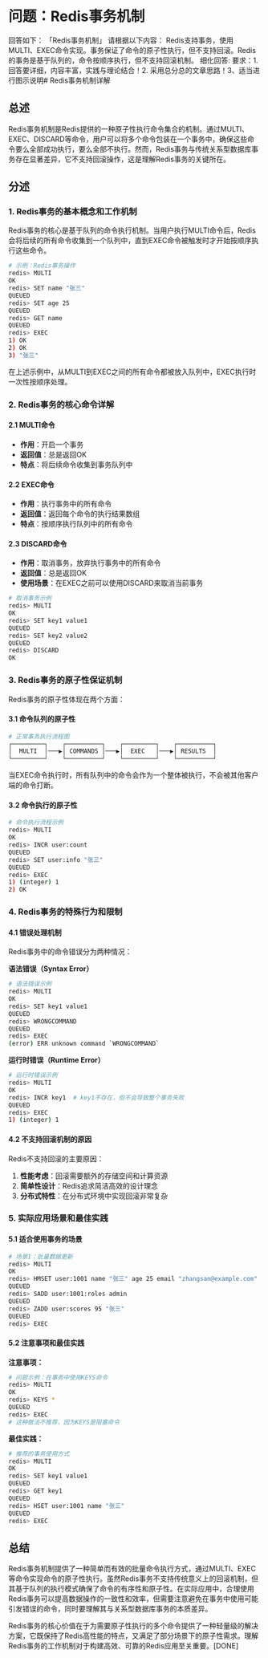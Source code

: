 # 问题：Redis事务机制
回答如下：
「Redis事务机制」 请根据以下内容：
Redis支持事务，使用MULTI、EXEC命令实现。事务保证了命令的原子性执行，但不支持回滚。Redis的事务是基于队列的，命令按顺序执行，但不支持回滚机制。
 细化回答: 
 要求：1. 回答要详细，内容丰富，实践与理论结合！2. 采用总分总的文章思路！3、适当进行图示说明# Redis事务机制详解

## 总述

Redis事务机制是Redis提供的一种原子性执行命令集合的机制。通过MULTI、EXEC、DISCARD等命令，用户可以将多个命令包装在一个事务中，确保这些命令要么全部成功执行，要么全部不执行。然而，Redis事务与传统关系型数据库事务存在显著差异，它不支持回滚操作，这是理解Redis事务的关键所在。

## 分述

### 1. Redis事务的基本概念和工作机制

Redis事务的核心是基于队列的命令执行机制。当用户执行MULTI命令后，Redis会将后续的所有命令收集到一个队列中，直到EXEC命令被触发时才开始按顺序执行这些命令。

```bash
# 示例：Redis事务操作
redis> MULTI
OK
redis> SET name "张三"
QUEUED
redis> SET age 25
QUEUED
redis> GET name
QUEUED
redis> EXEC
1) OK
2) OK
3) "张三"
```

在上述示例中，从MULTI到EXEC之间的所有命令都被放入队列中，EXEC执行时一次性按顺序处理。

### 2. Redis事务的核心命令详解

#### 2.1 MULTI命令
- **作用**：开启一个事务
- **返回值**：总是返回OK
- **特点**：将后续命令收集到事务队列中

#### 2.2 EXEC命令
- **作用**：执行事务中的所有命令
- **返回值**：返回每个命令的执行结果数组
- **特点**：按顺序执行队列中的所有命令

#### 2.3 DISCARD命令
- **作用**：取消事务，放弃执行事务中的所有命令
- **返回值**：总是返回OK
- **使用场景**：在EXEC之前可以使用DISCARD来取消当前事务

```bash
# 取消事务示例
redis> MULTI
OK
redis> SET key1 value1
QUEUED
redis> SET key2 value2
QUEUED
redis> DISCARD
OK
```

### 3. Redis事务的原子性保证机制

Redis事务的原子性体现在两个方面：

#### 3.1 命令队列的原子性
```bash
# 正常事务执行流程图
┌─────────┐    ┌──────────┐    ┌─────────┐    ┌──────────┐
│  MULTI  │───▶│ COMMANDS │───▶│  EXEC   │───▶│ RESULTS  │
└─────────┘    └──────────┘    └─────────┘    └──────────┘
```

当EXEC命令执行时，所有队列中的命令会作为一个整体被执行，不会被其他客户端的命令打断。

#### 3.2 命令执行的原子性
```bash
# 命令执行流程示例
redis> MULTI
OK
redis> INCR user:count
QUEUED
redis> SET user:info "张三"
QUEUED
redis> EXEC
1) (integer) 1
2) OK
```

### 4. Redis事务的特殊行为和限制

#### 4.1 错误处理机制
Redis事务中的命令错误分为两种情况：

**语法错误（Syntax Error）**
```bash
# 语法错误示例
redis> MULTI
OK
redis> SET key1 value1
QUEUED
redis> WRONGCOMMAND
QUEUED
redis> EXEC
(error) ERR unknown command `WRONGCOMMAND`
```

**运行时错误（Runtime Error）**
```bash
# 运行时错误示例
redis> MULTI
OK
redis> INCR key1  # key1不存在，但不会导致整个事务失败
QUEUED
redis> EXEC
1) (integer) 1
```

#### 4.2 不支持回滚机制的原因

Redis不支持回滚的主要原因：

1. **性能考虑**：回滚需要额外的存储空间和计算资源
2. **简单性设计**：Redis追求简洁高效的设计理念
3. **分布式特性**：在分布式环境中实现回滚非常复杂

### 5. 实际应用场景和最佳实践

#### 5.1 适合使用事务的场景
```bash
# 场景1：批量数据更新
redis> MULTI
OK
redis> HMSET user:1001 name "张三" age 25 email "zhangsan@example.com"
QUEUED
redis> SADD user:1001:roles admin
QUEUED
redis> ZADD user:scores 95 "张三"
QUEUED
redis> EXEC
```

#### 5.2 注意事项和最佳实践

**注意事项：**
```bash
# 问题示例：在事务中使用KEYS命令
redis> MULTI
OK
redis> KEYS *
QUEUED
redis> EXEC
# 这种做法不推荐，因为KEYS是阻塞命令
```

**最佳实践：**
```bash
# 推荐的事务使用方式
redis> MULTI
OK
redis> SET key1 value1
QUEUED
redis> GET key1
QUEUED
redis> HSET user:1001 name "张三"
QUEUED
redis> EXEC
```

## 总结

Redis事务机制提供了一种简单而有效的批量命令执行方式，通过MULTI、EXEC等命令实现命令的原子性执行。虽然Redis事务不支持传统意义上的回滚机制，但其基于队列的执行模式确保了命令的有序性和原子性。在实际应用中，合理使用Redis事务可以提高数据操作的一致性和效率，但需要注意避免在事务中使用可能引发错误的命令，同时要理解其与关系型数据库事务的本质差异。

Redis事务的核心价值在于为需要原子性执行的多个命令提供了一种轻量级的解决方案，它既保持了Redis高性能的特点，又满足了部分场景下的原子性需求。理解Redis事务的工作机制对于构建高效、可靠的Redis应用至关重要。[DONE]